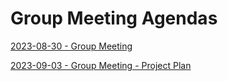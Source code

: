 # Group Meeting Agendas

[2023-08-30 - Group Meeting](https://github.com/van-hai-ho/ZZSC9020_Project_Group_K/blob/main/agendas/group_meetings/2023-08-30_Group_Meeting.md)

[2023-09-03 - Group Meeting - Project Plan](https://github.com/van-hai-ho/ZZSC9020_Project_Group_K/blob/main/agendas/group_meetings/2023-09-03_Group_Meeting.md)
